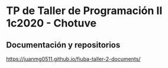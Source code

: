 # TP de Taller de Programación II 1c2020 - Chotuve

## Documentación y repositorios

https://juanmg0511.github.io/fiuba-taller-2-documents/

